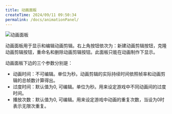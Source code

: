 ```yaml
---
title: 动画面板
createTime: 2024/09/11 09:50:34
permalink: /docs/animationPanel/
---
```


![动画面板](p1.png)

动画面板用于显示和编辑动画剪辑。右上角按钮依次为：新建动画剪辑按钮，克隆动画剪辑按钮，重命名和删除动画剪辑按钮。此面板只能在动画制作下显示。

动画面板下边的三个参数分别是：
* 动画时间：不可编辑。单位为秒。动画剪辑的实际持续时间依照帧率和动画剪辑的总帧数计算得出。
* 过度时间：默认值为0, 可编辑。单位为秒。用来设定游戏中不同动画间的过度时间。
* 播放次数：默认值为0, 可编辑。用来设定游戏中动画的重复次数，当设为0时表示无限次重复。




